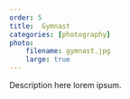 ```yaml
---
order: 5
title:  Gymnast
categories: [photography]
photo:
    filename: gymnast.jpg
    large: true
---
```


Description here lorem ipsum.